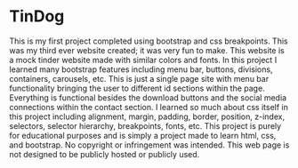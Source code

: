 # TinDog

This is my first project completed using bootstrap and css breakpoints. This was my third ever website created; it was very fun to make. This website is a mock tinder website made with similar colors and fonts. In this project I learned many bootstrap features including menu bar, buttons, divisions, containers, carousels, etc. This is just a single page site with menu bar functionality bringing the user to different id sections within the page. Everything is functional besides the download buttons and the social media connections within the contact section. I learned so much about css itself in this project including alignment, margin, padding, border, position, z-index, selectors, selector hierarchy, breakpoints, fonts, etc. This project is purely for educational purposes and is simply a project made to learn html, css, and bootstrap. No copyright or infringement was intended. This web page is not designed to be publicly hosted or publicly used.
